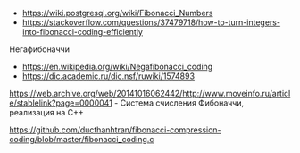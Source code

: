 
* https://wiki.postgresql.org/wiki/Fibonacci_Numbers
* https://stackoverflow.com/questions/37479718/how-to-turn-integers-into-fibonacci-coding-efficiently

Негафибоначчи
* https://en.wikipedia.org/wiki/Negafibonacci_coding
* https://dic.academic.ru/dic.nsf/ruwiki/1574893

https://web.archive.org/web/20141016062442/http://www.moveinfo.ru/article/stablelink?page=0000041 - Система счисления Фибоначчи, реализация на C++

https://github.com/ducthanhtran/fibonacci-compression-coding/blob/master/fibonacci_coding.c
